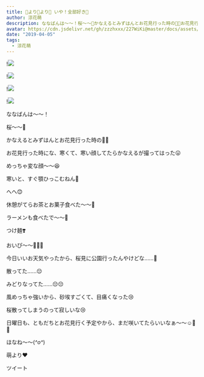 ```yaml
---
title: 🌸より🍡より🍜 いや！全部好き💓
author: 涼花萌
description: ななばんは〜〜！桜〜〜🌸かなえるとみずはんとお花見行った時の🌸🌸お花見行った時にな、寒くて、寒い顔してたらかなえるが撮ってはった😛め...
avatar: https://cdn.jsdelivr.net/gh/zzzhxxx/227WiKi@master/docs/assets/photo/avatar/moe.jpg
date: "2019-04-05"
tags:
  - 涼花萌
---
```


!![](https://cdn.jsdelivr.net/gh/zzzhxxx/227WiKi-image@master/blog-image/moe-2019-04-05_1.jpg)

!![](https://cdn.jsdelivr.net/gh/zzzhxxx/227WiKi-image@master/blog-image/moe-2019-04-05_2.jpg)

!![](https://cdn.jsdelivr.net/gh/zzzhxxx/227WiKi-image@master/blog-image/moe-2019-04-05_3.jpg)

!![](https://cdn.jsdelivr.net/gh/zzzhxxx/227WiKi-image@master/blog-image/moe-2019-04-05_4.jpg)






ななばんは〜〜！






桜〜〜🌸







かなえるとみずはんとお花見行った時の🌸🌸








お花見行った時にな、寒くて、寒い顔してたらかなえるが撮ってはった😛






めっちゃ変な顔〜〜😆


寒いと、すぐ顎ひっこむねん🙈


へへ😊










休憩がてらお茶とお菓子食べた〜〜🍡










ラーメンも食べたで〜〜🍜




つけ麺❣️



おいぴ〜〜🍜💓🐥












今日いいお天気やったから、桜見に公園行ったんやけどな……🌸








散ってた……😔




みどりなってた……😔😔







風めっちゃ強いから、砂埃すごくて、目痛くなった😢







桜散ってしまうのって寂しいな😢









日曜日も、ともだちとお花見行く予定やから、まだ咲いてたらいいなぁ〜〜☺️🌸🌸







ほなね〜〜(*^o^*)



萌より❤︎


ツイート



